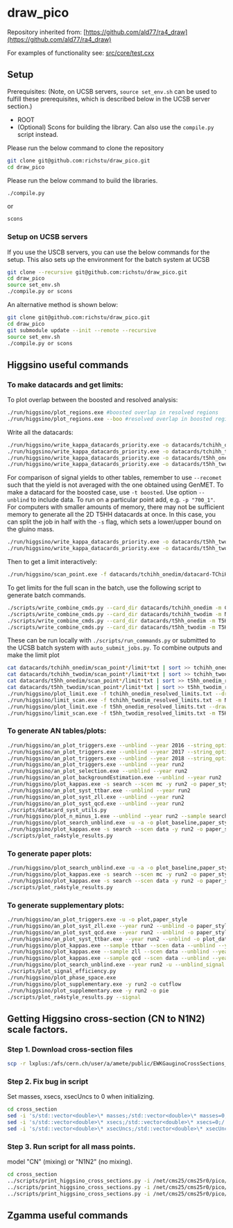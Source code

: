 draw_pico
========

Repository inherited from: [https://github.com/ald77/ra4_draw](https://github.com/ald77/ra4_draw)

For examples of functionality see: [src/core/test.cxx](src/core/test.cxx)

## Setup

Prerequisites: (Note, on UCSB servers, `source set_env.sh` can be used to fulfill these prerequisites, which is described below in the UCSB server section.)
- ROOT 
- (Optional) Scons for building the library. Can also use the `compile.py` script instead.

Please run the below command to clone the repository

~~~~bash
git clone git@github.com:richstu/draw_pico.git
cd draw_pico
~~~~

Please run the below command to build the libraries.

~~~~bash
./compile.py
~~~~

or

~~~~bash
scons
~~~~

### Setup on UCSB servers

If you use the USCB servers,
you can use the below commands for the setup.
This also sets up the environment for the batch system at UCSB

~~~~bash
git clone --recursive git@github.com:richstu/draw_pico.git
cd draw_pico
source set_env.sh
./compile.py or scons
~~~~

An alternative method is shown below:

~~~~bash
git clone git@github.com:richstu/draw_pico.git
cd draw_pico
git submodule update --init --remote --recursive
source set_env.sh
./compile.py or scons
~~~~

## Higgsino useful commands

### To make datacards and get limits:

To plot overlap between the boosted and resolved analysis:

~~~~bash
./run/higgsino/plot_regions.exe #boosted overlap in resolved regions
./run/higgsino/plot_regions.exe --boo #resolved overlap in boosted regions
~~~~

Write all the datacards:

~~~~bash
./run/higgsino/write_kappa_datacards_priority.exe -o datacards/tchihh_onedim/ -m CN -1 -r 1 --unblind --unblind_signalregion
./run/higgsino/write_kappa_datacards_priority.exe -o datacards/tchihh_twodim/ -m N1N2 -2 -r 1 --unblind --unblind_signalregion
./run/higgsino/write_kappa_datacards_priority.exe -o datacards/t5hh_onedim/ -m T5HH -f -1 -r 1 --unblind --unblind_signalregion
./run/higgsino/write_kappa_datacards_priority.exe -o datacards/t5hh_twodim/ -m T5HH -2 -r 1 --unblind --unblind_signalregion
~~~~

For comparison of signal yields to other tables, remember to use `--recomet` such that the yield is not averaged with the one obtained using GenMET. To make a datacard for the boosted case, use `-t boosted`. Use option `--unblind` to include data. To run on a particular point add, e.g. `-p "700_1"`. For computers with smaller amounts of memory, there may not be sufficient memory to generate all the 2D T5HH datacards at once. In this case, you can split the job in half with the `-s` flag, which sets a lower/upper bound on the gluino mass. 

~~~~bash
./run/higgsino/write_kappa_datacards_priority.exe -o datacards/t5hh_twodim/ -m T5HH -2 -r 1 --unblind --unblind_signalregion -s "-2100"
./run/higgsino/write_kappa_datacards_priority.exe -o datacards/t5hh_twodim/ -m T5HH -2 -r 1 --unblind --unblind_signalregion -s 2100
~~~~

Then to get a limit interactively:

~~~~bash
./run/higgsino/scan_point.exe -f datacards/tchihh_onedim/datacard-TChiHH_mChi-700_mLSP-0_Tune_2016,2017,2018_priority1_resolved.txt
~~~~

To get limits for the full scan in the batch, use the following script to generate batch commands.

~~~~bash
./scripts/write_combine_cmds.py --card_dir datacards/tchihh_onedim -m CN
./scripts/write_combine_cmds.py --card_dir datacards/tchihh_twodim -m N1N2
./scripts/write_combine_cmds.py --card_dir datacards/t5hh_onedim -m T5HH
./scripts/write_combine_cmds.py --card_dir datacards/t5hh_twodim -m T5HH
~~~~

These can be run locally with `./scripts/run_commands.py` or submitted to the UCSB batch system with `auto_submit_jobs.py`. To combine outputs and make the limit plot

~~~~bash
cat datacards/tchihh_onedim/scan_point*/limit*txt | sort >> tchihh_onedim_resolved_limits.txt
cat datacards/tchihh_twodim/scan_point*/limit*txt | sort >> tchihh_twodim_resolved_limits.txt
cat datacards/t5hh_onedim/scan_point*/limit*txt | sort >> t5hh_onedim_resolved_limits.txt
cat datacards/t5hh_twodim/scan_point*/limit*txt | sort >> t5hh_twodim_resolved_limits.txt
./run/higgsino/plot_limit.exe -f tchihh_onedim_resolved_limits.txt --drawData -t tchihh_onedim_resolved
./run/higgsino/limit_scan.exe -f tchihh_twodim_resolved_limits.txt -m N1N2 -t tchihh_twodim_resolved --unblind
./run/higgsino/plot_limit.exe -f t5hh_onedim_resolved_limits.txt --drawData -m T5HH -t t5hh_onedim_resolved
./run/higgsino/limit_scan.exe -f t5hh_twodim_resolved_limits.txt -m T5HH -t t5hh_twodim_resolved --unblind
~~~~

### To generate AN tables/plots:

~~~~bash
./run/higgsino/an_plot_triggers.exe --unblind --year 2016 --string_options systematic,efficiency,cr
./run/higgsino/an_plot_triggers.exe --unblind --year 2017 --string_options systematic,efficiency,cr
./run/higgsino/an_plot_triggers.exe --unblind --year 2018 --string_options systematic,efficiency,cr
./run/higgsino/an_plot_triggers.exe --unblind --year run2
./run/higgsino/an_plot_selection.exe --unblind --year run2
./run/higgsino/an_plot_backgroundEstimation.exe --unblind --year run2
./run/higgsino/plot_kappas.exe -s search --scen mc -y run2 -o paper_style
./run/higgsino/an_plot_syst_ttbar.exe --unblind --year run2
./run/higgsino/an_plot_syst_zll.exe --unblind --year run2
./run/higgsino/an_plot_syst_qcd.exe --unblind --year run2
./scripts/datacard_syst_utils.py
./run/higgsino/plot_n_minus_1.exe --unblind --year run2 --sample search
./run/higgsino/plot_search_unblind.exe -u -a -o plot_baseline,paper_style,plot_in_btags,plot_in_btags_with_met_split
./run/higgsino/plot_kappas.exe -s search --scen data -y run2 -o paper_style,use_datacard_results,do_zbi --unblind
./scripts/plot_ra4style_results.py
~~~~

### To generate paper plots:

~~~~bash
./run/higgsino/plot_search_unblind.exe -u -a -o plot_baseline,paper_style,plot_in_btags,plot_in_btags_with_met_split
./run/higgsino/plot_kappas.exe -s search --scen mc -y run2 -o paper_style
./run/higgsino/plot_kappas.exe -s search --scen data -y run2 -o paper_style,use_datacard_results,do_zbi --unblind
./scripts/plot_ra4style_results.py
~~~~

### To generate supplementary plots:

~~~~bash
./run/higgsino/an_plot_triggers.exe -u -o plot,paper_style
./run/higgsino/an_plot_syst_zll.exe --year run2 --unblind -o paper_style
./run/higgsino/an_plot_syst_qcd.exe --year run2 --unblind -o paper_style
./run/higgsino/an_plot_syst_ttbar.exe --year run2 --unblind -o plot_data_vs_mc,paper_style
./run/higgsino/plot_kappas.exe --sample ttbar --scen data --unblind --year run2 -o paper_style
./run/higgsino/plot_kappas.exe --sample zll --scen data --unblind --year run2 -o paper_style
./run/higgsino/plot_kappas.exe --sample qcd --scen data --unblind --year run2 -o paper_style
./run/higgsino/plot_search_unblind.exe --year run2 -u --unblind_signal -o plot_in_btags,plot_in_btags_with_met_split,paper_style,supplementary
./scripts/plot_signal_efficiency.py
./run/higgsino/plot_phase_space.exe
./run/higgsino/plot_supplementary.exe -y run2 -o cutflow
./run/higgsino/plot_supplementary.exe -y run2 -o pie
./scripts/plot_ra4style_results.py --signal
~~~~

## Getting Higgsino cross-section (CN to N1N2) scale factors.

### Step 1. Download cross-section files

~~~~bash
scp -r lxplus:/afs/cern.ch/user/a/amete/public/EWKGauginoCrossSections_13TeV cross_section
~~~~

### Step 2. Fix bug in script

Set masses, xsecs, xsecUncs to 0 when initializing.

~~~~bash
cd cross_section
sed -i 's/std::vector<double>\* masses;/std::vector<double>\* masses=0;/' get_gaugino.C
sed -i 's/std::vector<double>\* xsecs;/std::vector<double>\* xsecs=0;/' get_gaugino.C
sed -i 's/std::vector<double>\* xsecUncs;/std::vector<double>\* xsecUncs=0;/' get_gaugino.C
~~~~

### Step 3. Run script for all mass points.

 model "CN" (mixing) or "N1N2" (no mixing).

~~~~bash
cd cross_section
../scripts/print_higgsino_cross_sections.py -i /net/cms25/cms25r0/pico/NanoAODv7/nano/2016/SMS-TChiHH_2D -m CN
../scripts/print_higgsino_cross_sections.py -i /net/cms25/cms25r0/pico/NanoAODv7/nano/2016/SMS-TChiHH_2D -m N1N2
../scripts/print_higgsino_cross_sections.py -i /net/cms25/cms25r0/pico/NanoAODv7/nano/2016/SMS-TChiHH_2D -c
~~~~

## Zgamma useful commands

